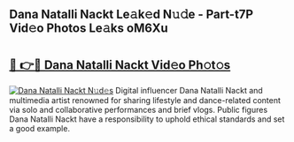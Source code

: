 ## Dana Natalli Nackt Le𝚊k𝚎d N𝚞𝚍e - Part-t7P Vid𝚎o Photos Le𝚊ks oM6Xu

# <h2><a href="http://fb6w61x.evod.top/?m=Dana+Natalli+Nackt">🔗 👉🔴 Dana Natalli Nackt Vid𝚎o Ph𝚘t𝚘s</a></h2>

[![Dana Natalli Nackt N𝚞d𝚎s](https://i.imgur.com/8V9OHl7.gif)](http://fb6w61x.evod.top/?m=Dana+Natalli+Nackt)
Digital influencer Dana Natalli Nackt and multimedia artist renowned for sharing lifestyle and dance-related content via solo and collaborative performances and brief vlogs. Public figures Dana Natalli Nackt have a responsibility to uphold ethical standards and set a good example. 
